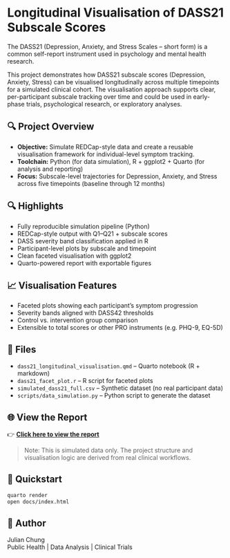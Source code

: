 # Longitudinal Visualisation of DASS21 Subscale Scores

The DASS21 (Depression, Anxiety, and Stress Scales – short form) is a common self-report instrument used in psychology and mental health research.

This project demonstrates how DASS21 subscale scores (Depression, Anxiety, Stress) can be visualised longitudinally across multiple timepoints for a simulated clinical cohort. The visualisation approach supports clear, per-participant subscale tracking over time and could be used in early-phase trials, psychological research, or exploratory analyses.

## 🔍 Project Overview

- **Objective:** Simulate REDCap-style data and create a reusable visualisation framework for individual-level symptom tracking.
- **Toolchain:** Python (for data simulation), R + ggplot2 + Quarto (for analysis and reporting)
- **Focus:** Subscale-level trajectories for Depression, Anxiety, and Stress across five timepoints (baseline through 12 months)

## 🔍 Highlights

- Fully reproducible simulation pipeline (Python)
- REDCap-style output with Q1–Q21 + subscale scores
- DASS severity band classification applied in R
- Participant-level plots by subscale and timepoint
- Clean faceted visualisation with ggplot2
- Quarto-powered report with exportable figures

## 📈 Visualisation Features

- Faceted plots showing each participant’s symptom progression
- Severity bands aligned with DASS42 thresholds
- Control vs. intervention group comparison
- Extensible to total scores or other PRO instruments (e.g. PHQ-9, EQ-5D)

## 📂 Files

- `dass21_longitudinal_visualisation.qmd` – Quarto notebook (R + markdown)
- `dass21_facet_plot.r` – R script for faceted plots
- `simulated_dass21_full.csv` – Synthetic dataset (no real participant data)
- `scripts/data_simulation.py` – Python script to generate the dataset

## 🌐 View the Report

👉 [**Click here to view the report**]()

> Note: This is simulated data only. The project structure and visualisation logic are derived from real clinical workflows.

## 🚀 Quickstart

```bash
quarto render
open docs/index.html
```

## 🧠 Author

Julian Chung  
Public Health | Data Analysis | Clinical Trials  
